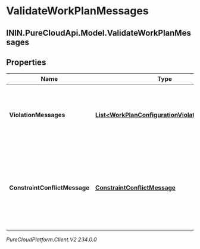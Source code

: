 # ValidateWorkPlanMessages

## ININ.PureCloudApi.Model.ValidateWorkPlanMessages

## Properties

|Name | Type | Description | Notes|
|------------ | ------------- | ------------- | -------------|
| **ViolationMessages** | [**List&lt;WorkPlanConfigurationViolationMessage&gt;**](WorkPlanConfigurationViolationMessage) | Messages for work plan violating some rules such as no shifts in a work plan | [optional] |
| **ConstraintConflictMessage** | [**ConstraintConflictMessage**](ConstraintConflictMessage) | This field is not null when there is a set of work plan constraints that conflict thus agent schedules cannot be generated | [optional] |



_PureCloudPlatform.Client.V2 234.0.0_
